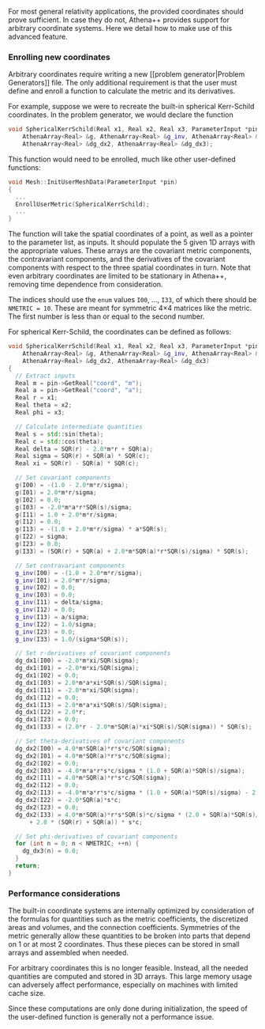For most general relativity applications, the provided coordinates should prove sufficient. In case they do not, Athena++ provides support for arbitrary coordinate systems. Here we detail how to make use of this advanced feature.

### Enrolling new coordinates

Arbitrary coordinates require writing a new [[problem generator|Problem Generators]] file. The only additional requirement is that the user must define and enroll a function to calculate the metric and its derivatives.

For example, suppose we were to recreate the built-in spherical Kerr-Schild coordinates. In the problem generator, we would declare the function

```c++
void SphericalKerrSchild(Real x1, Real x2, Real x3, ParameterInput *pin,
    AthenaArray<Real> &g, AthenaArray<Real> &g_inv, AthenaArray<Real> &dg_dx1,
    AthenaArray<Real> &dg_dx2, AthenaArray<Real> &dg_dx3);
```

This function would need to be enrolled, much like other user-defined functions:

```c++
void Mesh::InitUserMeshData(ParameterInput *pin)
{
  ...
  EnrollUserMetric(SphericalKerrSchild);
  ...
}
```

The function will take the spatial coordinates of a point, as well as a pointer to the parameter list, as inputs. It should populate the 5 given 1D arrays with the appropriate values. These arrays are the covariant metric components, the contravariant components, and the derivatives of the covariant components with respect to the three spatial coordinates in turn. Note that even arbitrary coordinates are limited to be stationary in Athena++, removing time dependence from consideration.

The indices should use the `enum` values `I00`, ..., `I33`, of which there should be `NMETRIC = 10`. These are meant for symmetric 4&times;4 matrices like the metric. The first number is less than or equal to the second number.

For spherical Kerr-Schild, the coordinates can be defined as follows:

```c++
void SphericalKerrSchild(Real x1, Real x2, Real x3, ParameterInput *pin,
    AthenaArray<Real> &g, AthenaArray<Real> &g_inv, AthenaArray<Real> &dg_dx1,
    AthenaArray<Real> &dg_dx2, AthenaArray<Real> &dg_dx3)
{
  // Extract inputs
  Real m = pin->GetReal("coord", "m");
  Real a = pin->GetReal("coord", "a");
  Real r = x1;
  Real theta = x2;
  Real phi = x3;

  // Calculate intermediate quantities
  Real s = std::sin(theta);
  Real c = std::cos(theta);
  Real delta = SQR(r) - 2.0*m*r + SQR(a);
  Real sigma = SQR(r) + SQR(a) * SQR(c);
  Real xi = SQR(r) - SQR(a) * SQR(c);

  // Set covariant components
  g(I00) = -(1.0 - 2.0*m*r/sigma);
  g(I01) = 2.0*m*r/sigma;
  g(I02) = 0.0;
  g(I03) = -2.0*m*a*r*SQR(s)/sigma;
  g(I11) = 1.0 + 2.0*m*r/sigma;
  g(I12) = 0.0;
  g(I13) = -(1.0 + 2.0*m*r/sigma) * a*SQR(s);
  g(I22) = sigma;
  g(I23) = 0.0;
  g(I33) = (SQR(r) + SQR(a) + 2.0*m*SQR(a)*r*SQR(s)/sigma) * SQR(s);

  // Set contravariant components
  g_inv(I00) = -(1.0 + 2.0*m*r/sigma);
  g_inv(I01) = 2.0*m*r/sigma;
  g_inv(I02) = 0.0;
  g_inv(I03) = 0.0;
  g_inv(I11) = delta/sigma;
  g_inv(I12) = 0.0;
  g_inv(I13) = a/sigma;
  g_inv(I22) = 1.0/sigma;
  g_inv(I23) = 0.0;
  g_inv(I33) = 1.0/(sigma*SQR(s));

  // Set r-derivatives of covariant components
  dg_dx1(I00) = -2.0*m*xi/SQR(sigma);
  dg_dx1(I01) = -2.0*m*xi/SQR(sigma);
  dg_dx1(I02) = 0.0;
  dg_dx1(I03) = 2.0*m*a*xi*SQR(s)/SQR(sigma);
  dg_dx1(I11) = -2.0*m*xi/SQR(sigma);
  dg_dx1(I12) = 0.0;
  dg_dx1(I13) = 2.0*m*a*xi*SQR(s)/SQR(sigma);
  dg_dx1(I22) = 2.0*r;
  dg_dx1(I23) = 0.0;
  dg_dx1(I33) = (2.0*r - 2.0*m*SQR(a)*xi*SQR(s)/SQR(sigma)) * SQR(s);

  // Set theta-derivatives of covariant components
  dg_dx2(I00) = 4.0*m*SQR(a)*r*s*c/SQR(sigma);
  dg_dx2(I01) = 4.0*m*SQR(a)*r*s*c/SQR(sigma);
  dg_dx2(I02) = 0.0;
  dg_dx2(I03) = -4.0*m*a*r*s*c/sigma * (1.0 + SQR(a)*SQR(s)/sigma);
  dg_dx2(I11) = 4.0*m*SQR(a)*r*s*c/SQR(sigma);
  dg_dx2(I12) = 0.0;
  dg_dx2(I13) = -4.0*m*a*r*s*c/sigma * (1.0 + SQR(a)*SQR(s)/sigma) - 2.0*a*s*c;
  dg_dx2(I22) = -2.0*SQR(a)*s*c;
  dg_dx2(I23) = 0.0;
  dg_dx2(I33) = 4.0*m*SQR(a)*r*s*SQR(s)*c/sigma * (2.0 + SQR(a)*SQR(s)/sigma)
      + 2.0 * (SQR(r) + SQR(a)) * s*c;

  // Set phi-derivatives of covariant components
  for (int n = 0; n < NMETRIC; ++n) {
    dg_dx3(n) = 0.0;
  }
  return;
}
```

### Performance considerations

The built-in coordinate systems are internally optimized by consideration of the formulas for quantities such as the metric coefficients, the discretized areas and volumes, and the connection coefficients. Symmetries of the metric generally allow these quantities to be broken into parts that depend on 1 or at most 2 coordinates. Thus these pieces can be stored in small arrays and assembled when needed.

For arbitrary coordinates this is no longer feasible. Instead, all the needed quantities are computed and stored in 3D arrays. This large memory usage can adversely affect performance, especially on machines with limited cache size.

Since these computations are only done during initialization, the speed of the user-defined function is generally not a performance issue.